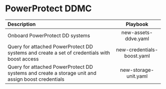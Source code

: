 # PowerProtect DDMC
| Description                                                                                       | Playbook                    |
|:--------------------------------------------------------------------------------------------------|:---------------------------:|
| Onboard PowerProtect DD systems                                                                   | new-assets-ddve.yaml        |
| Query for attached PowerProtect DD systems and create a set of credentials with boost access      | new-credentials-boost.yaml  |
| Query for attached PowerProtect DD systems and create a storage unit and assign boost credentials | new-storage-unit.yaml       |
